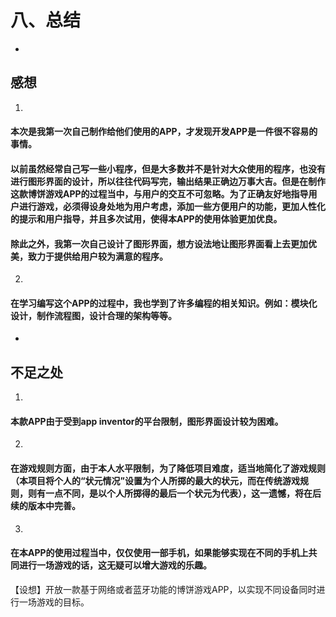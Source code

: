 # 八、总结

* 
## 感想
1. 
#### 本次是我第一次自己制作给他们使用的APP，才发现开发APP是一件很不容易的事情。
#### 以前虽然经常自己写一些小程序，但是大多数并不是针对大众使用的程序，也没有进行图形界面的设计，所以往往代码写完，输出结果正确边万事大吉。但是在制作这款博饼游戏APP的过程当中，与用户的交互不可忽略。为了正确友好地指导用户进行游戏，必须得设身处地为用户考虑，添加一些方便用户的功能，更加人性化的提示和用户指导，并且多次试用，使得本APP的使用体验更加优良。
#### 除此之外，我第一次自己设计了图形界面，想方设法地让图形界面看上去更加优美，致力于提供给用户较为满意的程序。

2. 
#### 在学习编写这个APP的过程中，我也学到了许多编程的相关知识。例如：模块化设计，制作流程图，设计合理的架构等等。



* 
## 不足之处
1. 
#### 本款APP由于受到app inventor的平台限制，图形界面设计较为困难。
2. 
#### 在游戏规则方面，由于本人水平限制，为了降低项目难度，适当地简化了游戏规则（本项目将个人的“状元情况”设置为个人所掷的最大的状元，而在传统游戏规则，则有一点不同，是以个人所掷得的最后一个状元为代表），这一遗憾，将在后续的版本中完善。
3. 
#### 在本APP的使用过程当中，仅仅使用一部手机，如果能够实现在不同的手机上共同进行一场游戏的话，这无疑可以增大游戏的乐趣。
【设想】开放一款基于网络或者蓝牙功能的博饼游戏APP，以实现不同设备同时进行一场游戏的目标。
